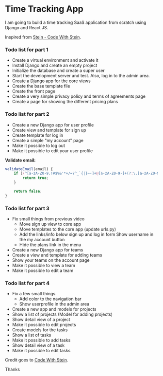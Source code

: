 # Time Tracking App

I am going to build a time tracking SaaS application from scratch using Django and React JS. 

Inspired from [Stein - Code With Stein](https://www.youtube.com/channel/UCfVoYvY8BfTDeF63JQmQJvg).

### Todo list for part 1
- Create a virtual environment and activate it
- Install Django and create an empty project
- Initialize the database and create a super user
- Start the development server and test. Also, log in to the admin area.
- Create a Django app for the core views
- Create the base template file
- Create the front page
- Create a very simple privacy policy and terms of agreements page
- Create a page for showing the different pricing plans

### Todo list for part 2
- Create a new Django app for user profile
- Create view and template for sign up
- Create template for log in 
- Create a simple "my account" page
- Make it possible to log out 
- Make it possible to edit your user profile 

<b>Validate email:</b>

```js
validateEmail(email) {
    if (/^[a-zA-Z0-9.!#$%&'*+/=?^_`{|}~-]+@[a-zA-Z0-9-]+(?:\.[a-zA-Z0-9-]+)*$/.test(email)) {
        return true;
    }

    return false;
}
```

### Todo list for part 3
- Fix small things from previous video 
    - Move sign up view to core app
    - Move templates to the core app (update urls.py)
    - Add the links/info below sign up and log in form 
    Show username in the my account button 
    - Hide the plans link in the menu 
- Create a new Django app for teams 
- Create a view and template for adding teams
- Show your teams on the account page 
- Make it possible to view a team 
- Make it possible to edit a team 

### Todo list for part 4
- Fix a few small things 
    - Add color to the navigation bar 
    - Show userprofile in the admin area 
- Create a new app and models for projects  
- Show a list of projects (Model for adding projects) 
- Show detail view of a project
- Make it possible to edit projects
- Create models for the tasks 
- Show a list of tasks 
- Make it possible to add tasks
- Show detail view of a task 
- Make it possible to edit tasks 

Credit goes to [Code With Stein](https://www.youtube.com/watch?v=Sdbh1uHwcrw&list=PLpyspNLjzwBkm7Y28Gma4F9hl2wpuypgp&index=2).

Thanks
